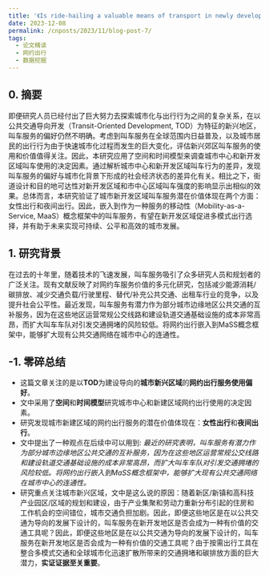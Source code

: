 ```yaml
---
title: '《Is ride-hailing a valuable means of transport in newly developed areas under TOD-oriented urbanization in China? 》学习整理'
date: 2023-12-08
permalink: /cnposts/2023/11/blog-post-7/
tags:
  - 论文精读
  - 网约出行
  - 数据挖掘
---
```



## 0. 摘要

即便研究人员已经付出了巨大努力去探索城市化与出行行为之间的复杂关系，在以公共交通导向开发（Transit-Oriented Development, TOD）为特征的新兴地区，叫车服务的偏好仍然不明确。考虑到叫车服务在全球范围内日益普及，以及城市居民的出行行为由于快速城市化过程而发生的巨大变化，评估新兴郊区叫车服务的使用和价值值得关注。因此，本研究应用了空间和时间模型来调查城市中心和新开发区域叫车使用的决定因素。通过解析城市中心和新开发区域叫车行为的差异，发现叫车服务的偏好与城市化背景下形成的社会经济状态的差异化有关。相比之下，街道设计和目的地可达性对新开发区域和市中心区域叫车强度的影响显示出相似的效果。总体而言，本研究验证了城市新开发区域叫车服务潜在价值体现在两个方面：女性出行和夜间出行。因此，嵌入到作为一种服务的移动性（Mobility-as-a-Service, MaaS）概念框架中的叫车服务，有望在新开发区域促进多模式出行选择，并有助于未来实现可持续、公平和高效的城市发展。


## 1. 研究背景

在过去的十年里，随着技术的飞速发展，叫车服务吸引了众多研究人员和规划者的广泛关注。现有文献反映了对网约车服务价值的多元化研究，包括减少能源消耗/碳排放、减少交通负载/行驶里程、替代/补充公共交通、出租车行业的竞争，以及提升社会公平性。最近发现，叫车服务有潜力作为部分城市边缘地区公共交通的互补服务，因为在这些地区运营常规公交线路和建设轨道交通基础设施的成本非常高昂，而扩大叫车车队对引发交通拥堵的风险较低。将网约出行嵌入到MaSS概念框架中，能够扩大现有公共交通网络在城市中心的连通性。




## -1. 零碎总结
- 这篇文章关注的是以**TOD**为建设导向的**城市新兴区域**的**网约出行服务使用偏好**。
- 文中采用了**空间**和**时间模型**研究城市中心和新建区域网约出行使用的决定因素。
- 研究发现城市新建区域的网约出行服务的潜在价值体现在：**女性出行**和**夜间出行**。
- 文中提出了一种观点在后续中可以用到: <i>最近的研究表明，叫车服务有潜力作为部分城市边缘地区公共交通的互补服务，因为在这些地区运营常规公交线路和建设轨道交通基础设施的成本非常高昂，而扩大叫车车队对引发交通拥堵的风险较低。将网约出行嵌入到MaSS概念框架中，能够扩大现有公共交通网络在城市中心的连通性。</i>
- 研究重点关注城市新兴区域，文中是这么说的原因：随着新区/新镇和高科技产业园区/区域的规划和建设，由于产业集聚和劳动力重新分布引起的住房和工作机会的空间错位，城市交通负担加剧。因此，即便这些地区是在以公共交通为导向的发展下设计的，叫车服务在新开发地区是否会成为一种有价值的交通工具呢？因此，即便这些地区是在以公共交通为导向的发展下设计的，叫车服务在新开发地区是否会成为一种有价值的交通工具呢？由于按需出行工具在整合多模式交通和全球城市化迅速扩散所带来的交通拥堵和碳排放方面的巨大潜力，**实证证据至关重要**。
